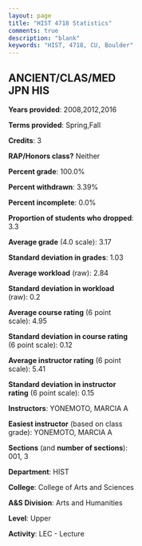 ```yaml
---
layout: page
title: "HIST 4718 Statistics"
comments: true
description: "blank"
keywords: "HIST, 4718, CU, Boulder"
--- 
```

<head>
<script src="https://ajax.googleapis.com/ajax/libs/jquery/2.1.3/jquery.min.js"></script>
<script src="https://dl.dropboxusercontent.com/s/pc42nxpaw1ea4o9/highcharts.js?dl=0"></script>
<!-- <script src="../assets/js/highcharts.js"></script> -->
<style type="text/css">@font-face {
	font-family: "Bebas Neue";
	src: url(https://www.filehosting.org/file/details/544349/BebasNeue%20Regular.otf) format("opentype");
	}
	h1.Bebas { 
		font-family: "Bebas Neue", Verdana, Tahoma;
	}
</style>
</head>
<body>
	<div id="container" style="float: right; width: 45%; height: 88%; margin-left: 2.5%; margin-right: 2.5%;"></div>
	<script language="JavaScript">
		$(document).ready(function() {
		var chart = {type: 'column'};
		var title = {text: 'Grade Distribution'};
		var xAxis = {categories: ['A','B','C','D','F'],crosshair: true};
		var yAxis = {min: 0,title: {text: 'Percentage'}};
		var tooltip = {headerFormat: '<center><b><span style="font-size:20px">{point.key}</span></b></center>',
		               pointFormat: '<td style="padding:0"><b>{point.y:.1f}%</b></td>',
		               footerFormat: '</table>',shared: true,useHTML: true};
		var plotOptions = {column: {pointPadding: 0.0,borderWidth: 0}};  
		var credits = {enabled: false};var series= [{name: 'Percent',data: [37.5,50.0,10.23,0.0,2.27,]}];
		var json = {};
		json.chart = chart;
		json.title = title;
		json.tooltip = tooltip;
		json.xAxis = xAxis;
		json.yAxis = yAxis;  
		json.series = series;
		json.plotOptions = plotOptions;  
		json.credits = credits;
		$('#container').highcharts(json);
	});
	</script>
</body>
			   
## ANCIENT/CLAS/MED JPN HIS

**Years provided**: 2008,2012,2016

**Terms provided**: Spring,Fall

**Credits**: 3

**RAP/Honors class?** Neither

**Percent grade**: 100.0%

**Percent withdrawn**: 3.39%

**Percent incomplete**: 0.0%

**Proportion of students who dropped**: 3.3

**Average grade** (4.0 scale): 3.17

**Standard deviation in grades**: 1.03

**Average workload** (raw): 2.84

**Standard deviation in workload** (raw): 0.2

**Average course rating** (6 point scale): 4.95

**Standard deviation in course rating** (6 point scale): 0.12

**Average instructor rating** (6 point scale): 5.41

**Standard deviation in instructor rating** (6 point scale): 0.15

**Instructors**: YONEMOTO, MARCIA A

**Easiest instructor** (based on class grade): YONEMOTO, MARCIA A

**Sections** (and **number of sections**): 001, 3

**Department**: HIST

**College**: College of Arts and Sciences

**A&S Division**: Arts and Humanities

**Level**: Upper

**Activity**: LEC - Lecture